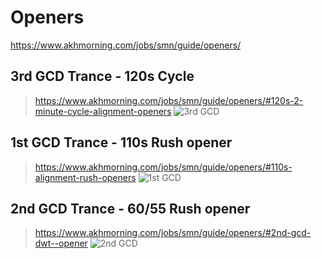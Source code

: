 
# Openers

<https://www.akhmorning.com/jobs/smn/guide/openers/>

## 3rd GCD Trance - 120s Cycle 
> <https://www.akhmorning.com/jobs/smn/guide/openers/#120s-2-minute-cycle-alignment-openers>
![3rd GCD](https://www.akhmorning.com/assets/webp/guide/5.x/openers/smn/1st-gcd-dwt-opener.webp)

## 1st GCD Trance - 110s Rush opener
> <https://www.akhmorning.com/jobs/smn/guide/openers/#110s-alignment-rush-openers>
![1st GCD](https://www.akhmorning.com/assets/webp/guide/5.x/openers/smn/1st-gcd-dwt-opener.webp)

## 2nd GCD Trance - 60/55 Rush opener
> <https://www.akhmorning.com/jobs/smn/guide/openers/#2nd-gcd-dwt--opener>
![2nd GCD](https://www.akhmorning.com/assets/webp/guide/5.x/openers/smn/2nd-gcd-dwt-opener.webp)

